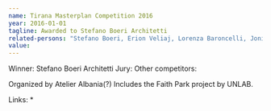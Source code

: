 ```yaml
---
name: Tirana Masterplan Competition 2016
year: 2016-01-01
tagline: Awarded to Stefano Boeri Architetti
related-persons: "Stefano Boeri, Erion Veliaj, Lorenza Baroncelli, Joni Baboçi, Andreas Faoro"
value:
---
```

Winner: Stefano Boeri Architetti
Jury:
Other competitors:

Organized by Atelier Albania(?)
Includes the Faith Park project by UNLAB.

Links:
* 
